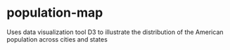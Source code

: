 # population-map
Uses data visualization tool D3 to illustrate the distribution of the American population across cities and states
